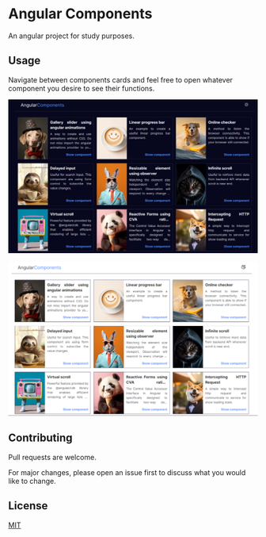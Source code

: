 # Angular Components

An angular project for study purposes.

## Usage

Navigate between components cards and feel free to open whatever component you desire to see their functions.

![Project image with dark mode](/src/assets/images/readme.png)

![Project image with light mode](/src/assets/images/readme2.png)

## Contributing

Pull requests are welcome. 

For major changes, please open an issue first
to discuss what you would like to change.

## License

[MIT](https://choosealicense.com/licenses/mit/)